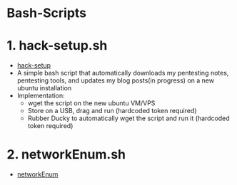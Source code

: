 # Bash-Scripts

# 1. hack-setup.sh
* [hack-setup](https://github.com/oza51413/Bash-Scripts/blob/main/hack-setup.sh)  
* A simple bash script that automatically downloads my pentesting notes, pentesting tools, and updates my blog posts(in progress) on a new ubuntu installation
* Implementation:
  * wget the script on the new ubuntu VM/VPS  
  * Store on a USB, drag and run (hardcoded token required)
  * Rubber Ducky to automatically wget the script and run it (hardcoded token required)
 
# 2. networkEnum.sh  
* [networkEnum](https://github.com/oza51413/Bash-Scripts/blob/main/networkEnum.sh)  

